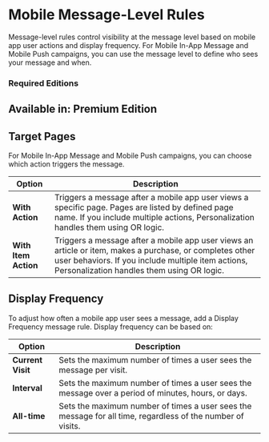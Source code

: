 

# Mobile Message-Level Rules

Message-level rules control visibility at the message level based on mobile
app user actions and display frequency. For Mobile In-App Message and Mobile
Push campaigns, you can use the message level to define who sees your message
and when.

### Required Editions

Available in: Premium Edition  
---  
  
## Target Pages

For Mobile In-App Message and Mobile Push campaigns, you can choose which
action triggers the message.

Option | Description  
---|---  
**With Action** | Triggers a message after a mobile app user views a specific page. Pages are listed by defined page name. If you include multiple actions, Personalization handles them using OR logic.  
**With Item Action** | Triggers a message after a mobile app user views an article or item, makes a purchase, or completes other user behaviors. If you include multiple item actions, Personalization handles them using OR logic.  
  
## Display Frequency

To adjust how often a mobile app user sees a message, add a Display Frequency
message rule. Display frequency can be based on:

Option | Description  
---|---  
**Current Visit** | Sets the maximum number of times a user sees the message per visit.  
**Interval** | Sets the maximum number of times a user sees the message over a period of minutes, hours, or days.  
**All-time** | Sets the maximum number of times a user sees the message for all time, regardless of the number of visits.

